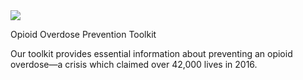 <div class="card-container">
  <div class="card-wide">
    <a>
    <img class="card-image" alt-text="" src="../assets/img/cards/spotlight-item-image1.jpg">
    <p class="card-title">Opioid Overdose Prevention Toolkit
    </p>
    <p class="card-body">Our toolkit provides essential information about preventing an opioid overdose—a crisis which claimed over 42,000 lives in 2016.</p>
    </a>
  </div>
</div>
